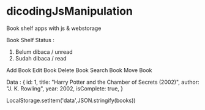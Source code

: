 # dicodingJsManipulation
Book shelf apps with js &amp; webstorage

Book Shelf
Status :
1. Belum dibaca / unread
2. Sudah dibaca / read

Add Book
Edit Book
Delete Book
Search Book
Move Book

Data :
{
	id: 1,
	title: "Harry Potter and the Chamber of Secrets (2002)",
	author: "J. K. Rowling",
	year: 2002,
	isComplete: true,
}

LocalStorage.setItem('data',JSON.stringify(books))
